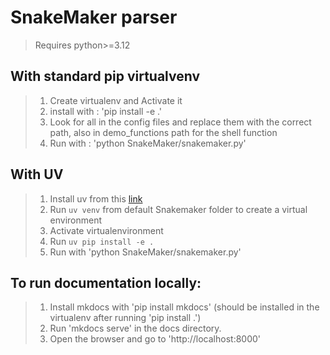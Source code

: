# SnakeMaker parser
> Requires python>=3.12

## With standard pip virtualvenv
> 1. Create virtualenv and Activate it 
> 2. install with : 'pip install -e .'
> 3. Look for all <path> in the config files and replace them with the correct path, also in demo_functions path for the shell function
> 3. Run with : 'python SnakeMaker/snakemaker.py'

## With UV 
> 1. Install uv from this [link](https://docs.astral.sh/uv)
> 2. Run ```uv venv``` from default Snakemaker folder to create a virtual environment
> 3. Activate virtualenvironment
> 4. Run ```uv pip install -e .```
> 5. Run with 'python SnakeMaker/snakemaker.py' 

## To run documentation locally:
> 1. Install mkdocs with 'pip install mkdocs' (should be installed in the virtualenv after running 'pip install .')
> 2. Run 'mkdocs serve' in the docs directory.
> 3. Open the browser and go to 'http://localhost:8000'